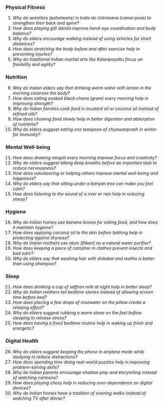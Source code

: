 ### **Physical Fitness**  
1. *Why do wrestlers (pehelwans) in India do Ustrasana (camel pose) to strengthen their back and spine?*  
2. *How does playing gilli danda improve hand-eye coordination and body balance?*  
3. *Why do elders encourage walking instead of using vehicles for short distances?*  
4. *How does stretching the body before and after exercise help in preventing injuries?*  
5. *Why do traditional Indian martial arts like Kalaripayattu focus on flexibility and agility?*  

### **Nutrition**  
6. *Why do Indian elders say that drinking warm water with lemon in the morning cleanses the body?*  
7. *How does eating soaked black chana (gram) every morning help in improving strength?*  
8. *Why do Indian families cook food in mustard oil or coconut oil instead of refined oils?*  
9. *How does chewing food slowly help in better digestion and absorption of nutrients?*  
10. *Why do elders suggest eating one teaspoon of chyawanprash in winter for immunity?*  

### **Mental Well-being**  
11. *How does drawing rangoli every morning improve focus and creativity?*  
12. *Why do elders suggest taking deep breaths before an important task to reduce nervousness?*  
13. *How does volunteering or helping others improve mental well-being and happiness?*  
14. *Why do elders say that sitting under a banyan tree can make you feel calm?*  
15. *How does listening to the sound of a river or rain help in reducing stress?*  

### **Hygiene**  
16. *Why do Indian homes use banana leaves for eating food, and how does it maintain hygiene?*  
17. *How does applying coconut oil to the skin before bathing help in protecting against dryness?*  
18. *Why do Indian mothers use alum (fitkari) as a natural water purifier?*  
19. *How does keeping a piece of camphor in clothes prevent insects and bad odor?*  
20. *Why do elders say that washing hair with shikakai and reetha is better than using shampoo?*  

### **Sleep**  
21. *How does drinking a cup of saffron milk at night help in better sleep?*  
22. *Why do Indian mothers tell bedtime stories instead of allowing screen time before bed?*  
23. *How does placing a few drops of rosewater on the pillow create a relaxing effect?*  
24. *Why do elders suggest rubbing a warm stone on the feet before sleeping to release stress?*  
25. *How does having a fixed bedtime routine help in waking up fresh and energetic?*  

### **Digital Health**  
26. *Why do elders suggest keeping the phone in airplane mode while studying to reduce distractions?*  
27. *How does spending time doing real-world puzzles help in improving problem-solving skills?*  
28. *Why do Indian parents encourage shadow play and storytelling instead of watching cartoons?*  
29. *How does playing chess help in reducing over-dependence on digital devices?*  
30. *Why do Indian homes have a tradition of evening walks instead of watching TV after dinner?*
